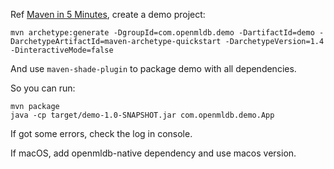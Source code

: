 Ref [Maven in 5 Minutes](https://maven.apache.org/guides/getting-started/maven-in-five-minutes.html), create a demo project:
```
mvn archetype:generate -DgroupId=com.openmldb.demo -DartifactId=demo -DarchetypeArtifactId=maven-archetype-quickstart -DarchetypeVersion=1.4 -DinteractiveMode=false
```

And use `maven-shade-plugin` to package demo with all dependencies.

So you can run:
```
mvn package
java -cp target/demo-1.0-SNAPSHOT.jar com.openmldb.demo.App
```

If got some errors, check the log in console.

If macOS, add openmldb-native dependency and use macos version.
